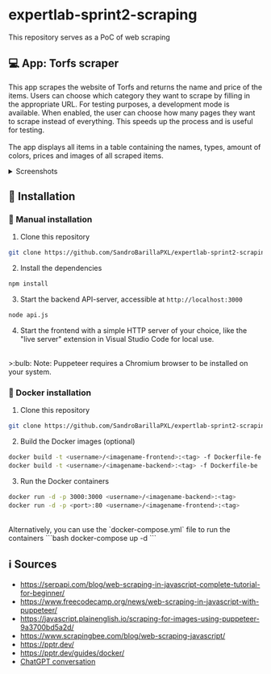 # expertlab-sprint2-scraping
This repository serves as a PoC of web scraping

## :computer: App: Torfs scraper
This app scrapes the website of Torfs and returns the name and price of the items. Users can choose which category they want to scrape by filling in the appropriate URL. For testing purposes, a development mode is available. When enabled, the user can choose how many pages they want to scrape instead of everything. This speeds up the process and is useful for testing.
<br><br>
The app displays all items in a table containing the names, types, amount of colors, prices and images of all scraped items.

<details>
<summary>Screenshots</summary>
<kbd><img src="imgs/img1.png" alt="Screenshot 1" width="400"></kbd><br><br>
Dev mode enabled<br>
<kbd><img src="imgs/img2.png" alt="Screenshot 2" width="400"></kbd>
</details>

## :wrench: Installation
### :bust_in_silhouette: Manual installation
1. Clone this repository
```bash
git clone https://github.com/SandroBarillaPXL/expertlab-sprint2-scraping
```
2. Install the dependencies
```bash
npm install
```	
3. Start the backend API-server, accessible at `http://localhost:3000`
```bash
node api.js
```
4. Start the frontend with a simple HTTP server of your choice, like the "live server" extension in Visual Studio Code for local use.

<br>
>:bulb: Note: Puppeteer requires a Chromium browser to be installed on your system. 

<br>

### :whale: Docker installation
1. Clone this repository
```bash
git clone https://github.com/SandroBarillaPXL/expertlab-sprint2-scraping
```
2. Build the Docker images (optional)
```bash
docker build -t <username>/<imagename-frontend>:<tag> -f Dockerfile-fe .
docker build -t <username>/<imagename-backend>:<tag> -f Dockerfile-be .
```
3. Run the Docker containers
```bash
docker run -d -p 3000:3000 <username>/<imagename-backend>:<tag>
docker run -d -p <port>:80 <username>/<imagename-frontend>:<tag>
```
<br>
Alternatively, you can use the `docker-compose.yml` file to run the containers
```bash
docker-compose up -d
```

## :information_source: Sources
* https://serpapi.com/blog/web-scraping-in-javascript-complete-tutorial-for-beginner/
* https://www.freecodecamp.org/news/web-scraping-in-javascript-with-puppeteer/
* https://javascript.plainenglish.io/scraping-for-images-using-puppeteer-9a3700bd5a2d/
* https://www.scrapingbee.com/blog/web-scraping-javascript/
* https://pptr.dev/
* https://pptr.dev/guides/docker/
* [ChatGPT conversation](https://chatgpt.com/share/6718de31-c400-8009-8553-fe0fa345833c)